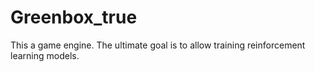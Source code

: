 # Greenbox_true

This a game engine. The ultimate goal is to allow training reinforcement learning models. 
